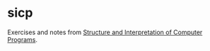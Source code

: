 # sicp

Exercises and notes from [Structure and Interpretation of Computer Programs](https://web.mit.edu/alexmv/6.037/sicp.pdf).
